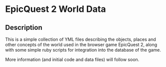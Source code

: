 EpicQuest 2 World Data
====================================

## Description

This is a simple collection of YML files describing the objects, places and other
concepts of the world used in the browser game EpicQuest 2, along with some simple
ruby scripts for integration into the database of the game.

More information (and initial code and data files) will follow soon.
